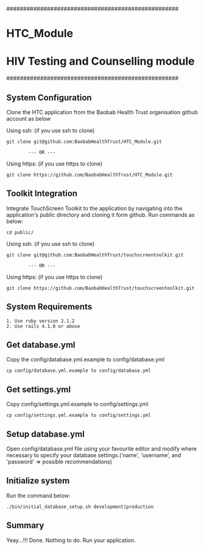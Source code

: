 ###################################################
# HTC_Module
# HIV Testing and Counselling module
###################################################

System Configuration
--------------------
Clone the HTC application from the Baobab Health Trust organisation github account as below

Using ssh: (if you use ssh to clone)

    git clone git@github.com:BaobabHealthTrust/HTC_Module.git

            --- OR ---

Using https: (if you use https to clone)

    git clone https://github.com/BaobabHealthTrust/HTC_Module.git

Toolkit Integration
-------------------
Integrate TouchScreen Toolkit to the application by navigating into the application's public directory and cloning it form github.
Run commands as below:

    cd public/

Using ssh: (if you use ssh to clone)

    git clone git@github.com:BaobabHealthTrust/touchscreentoolkit.git

            --- OR ---

Using https: (if you use https to clone)

    git clone https://github.com/BaobabHealthTrust/touchscreentoolkit.git

System Requirements
-------------------
    1. Use ruby version 2.1.2
    2. Use rails 4.1.0 or above

Get database.yml
------------------
Copy the config/database.yml.example to config/database.yml

    cp config/database.yml.example to config/database.yml

Get settings.yml
------------------
Copy config/settings.yml.example to config/settings.yml

    cp config/settings.yml.example to config/settings.yml

Setup database.yml
------------------
Open config/database.yml file using your favourite editor and modify where necessary to specify your database settings.('name', 'username', and 'password' => possible recommendations)

Initialize system
-----------------
Run the command below:

    ./bin/initial_database_setup.sh development|production

Summary
-------
Yeay...!!!
Done. Nothing to do.
Run your application.
